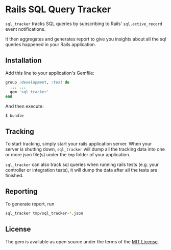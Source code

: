 # Rails SQL Query Tracker

`sql_tracker` tracks SQL queries by subscribing to Rails' `sql.active_record` event notifications.

It then aggregates and generates report to give you insights about all the sql queries happened in your Rails application.

## Installation

Add this line to your application's Gemfile:

```ruby
group :development, :test do
  ... ...
  gem 'sql_tracker'
end
```

And then execute:

    $ bundle


## Tracking

To start tracking, simply start your rails application server. When your server is shutting down, `sql_tracker` will dump all the tracking data into one or more json file(s) under the `tmp` folder of your application.

`sql_tracker` can also track sql queries when running rails tests (e.g. your controller or integration tests), it will dump the data after all the tests are finished.


## Reporting

To generate report, run
```bash
sql_tracker tmp/sql_tracker-*.json
```

## License

The gem is available as open source under the terms of the [MIT License](http://opensource.org/licenses/MIT).

